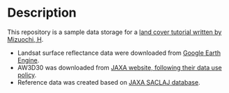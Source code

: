 Description
====================
This repository is a sample data storage for a [land cover tutorial written by Mizuochi, H](https://sites.google.com/site/mizuochipublic/%E5%AE%9F%E8%B7%B5%E3%82%B3%E3%83%B3%E3%83%86%E3%83%B3%E3%83%84-remote-sensing-tutorials/%E6%A9%9F%E6%A2%B0%E5%AD%A6%E7%BF%92%E3%81%AB%E3%82%88%E3%82%8B%E5%9C%9F%E5%9C%B0%E8%A2%AB%E8%A6%86%E5%88%86%E9%A1%9E).  
- Landsat surface reflectance data were downloaded from [Google Earth Engine](https://earthengine.google.com/).
- AW3D30 was downloaded from [JAXA website, following their data use policy](https://www.eorc.jaxa.jp/ALOS/aw3d30/index_j.htm).
- Reference data was created based on [JAXA SACLAJ database](http://www.sapc.jaxa.jp/use/rd/saclaj/).
